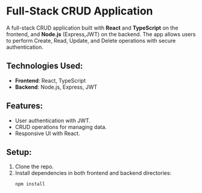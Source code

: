 # Full-Stack CRUD Application

A full-stack CRUD application built with **React** and **TypeScript** on the frontend, and **Node.js** (Express,JWT) on the backend. The app allows users to perform Create, Read, Update, and Delete operations with secure authentication.

## Technologies Used:
- **Frontend**: React, TypeScript
- **Backend**: Node.js, Express, JWT

## Features:
- User authentication with JWT.
- CRUD operations for managing data.
- Responsive UI with React.

## Setup:
1. Clone the repo.
2. Install dependencies in both frontend and backend directories:
   ```bash
   npm install
